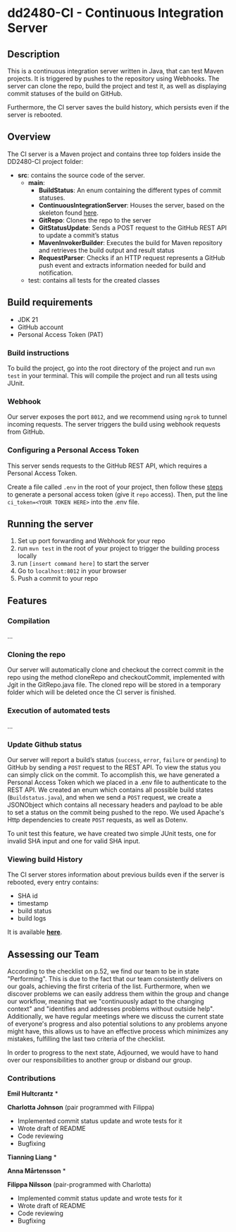 # dd2480-CI - Continuous Integration Server

## Description

This is a continuous integration server written in Java, that can test Maven projects. It is triggered by pushes to the repository using Webhooks. The server can clone the repo, build the project and test it, as well as displaying commit statuses of the build on GitHub.

Furthermore, the CI server saves the build history, which persists even if the server is rebooted.

## Overview
The CI server is a Maven project and contains three top folders inside the DD2480-CI project folder:
* **src**: contains the source code of the server.
  * **main**:
    * **BuildStatus**: An enum containing the different types of commit statuses.
    * **ContinuousIntegrationServer**: Houses the server, based on the skeleton found [here](https://github.com/KTH-DD2480/smallest-java-ci).
    * **GitRepo**: Clones the repo to the server
    * **GitStatusUpdate**: Sends a POST request to the GitHub REST API to update a commit’s status
    * **MavenInvokerBuilder**: Executes the build for Maven repository and retrieves the build output and result status
    * **RequestParser**: Checks if an HTTP request represents a GitHub push event and extracts information needed for build and notification.
  * test: contains all tests for the created classes


## Build requirements
* JDK 21
* GitHub account
* Personal Access Token (PAT)

### Build instructions
To build the project, go into the root directory of the project and run `mvn test` in your terminal. This will compile the project and run all tests using JUnit.

### Webhook
Our server exposes the port `8012`, and we recommend using `ngrok` to tunnel incoming requests. The server triggers the build using webhook requests from GitHub.

### Configuring a Personal Access Token 
This server sends requests to the GitHub REST API, which requires a Personal Access Token.

Create a file called `.env` in the root of your project, then follow these [steps](https://docs.github.com/en/authentication/keeping-your-account-and-data-secure/managing-your-personal-access-tokens) to generate a personal access token (give it `repo` access). Then, put the line `ci_token=<YOUR TOKEN HERE>` into the .env file.

## Running the server ##
1. Set up port forwarding and Webhook for your repo
2. run `mvn test` in the root of your project to trigger the building process locally
3. run `[insert command here]` to start the server
4. Go to `localhost:8012` in your browser
5. Push a commit to your repo

## Features

### Compilation 
...

### Cloning the repo
Our server will automatically clone and checkout the correct commit in the repo using the method cloneRepo and checkoutCommit, implemented with Jgit in the GitRepo.java file. The cloned repo will be stored in a temporary folder which will be deleted once the CI server is finished.

### Execution of automated tests
...

### Update Github status
Our server will report a build’s status (`success`, `error`, `failure` or `pending`) to GitHub by sending a `POST` request to the REST API. To view the status you can simply click on the commit.
To accomplish this, we have generated a Personal Access Token which we placed in a .env file to authenticate to the REST API.
We created an enum which contains all possible build states (`Buildstatus.java`), and when we send a `POST` request, we create a JSONObject which contains all necessary headers and payload to be able to set a status on the commit being pushed to the repo.
We used Apache's Http dependencies to create `POST` requests, as well as Dotenv. 

To unit test this feature, we have created two simple JUnit tests, one for invalid SHA input and one for valid SHA input.

### Viewing build History
The CI server stores information about previous builds even if the server is rebooted, every entry contains:
* SHA id
* timestamp
* build status
* build logs

It is available **[here](https://grouper-valid-hugely.ngrok-free.app/buildhistory)**.

## Assessing our Team
According to the checklist on p.52, we find our team to be in state "Performing". This is due to the fact that our team consistently delivers on our goals, achieving the first criteria of the list.
Furthermore, when we discover problems we can easily address them within the group and change our workflow, meaning that we "continuously adapt to the changing context" 
and "identifies and addresses problems without outside help". 
Additionally, we have regular meetings where we discuss the current state of everyone's progress and also potential solutions to any problems anyone might have,
this allows us to have an effective process which minimizes any mistakes, fulfilling the last two criteria of the checklist.

In order to progress to the next state, Adjourned, we would have to hand over our responsibilities to another group or disband our group. 

### Contributions
**Emil Hultcrantz**
* 

**Charlotta Johnson** (pair programmed with Filippa)
* Implemented commit status update and wrote tests for it
* Wrote draft of README
* Code reviewing
* Bugfixing

**Tianning Liang**
*

**Anna Mårtensson**
*


**Filippa Nilsson** (pair-programmed with Charlotta)
* Implemented commit status update and wrote tests for it
* Wrote draft of README
* Code reviewing
* Bugfixing
